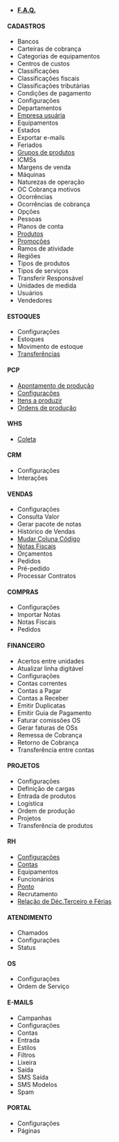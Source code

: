 - [**F.A.Q.**](/faq/faq.md)

#### CADASTROS
- Bancos
- Carteiras de cobrança
- Categorias de equipamentos
- Centros de custos
- Classificações
- Classificações fiscais
- Classificações tributárias
- Condições de pagamento
- Configurações
- Departamentos
- [Empresa usuária](/cadastros/empresa.md)
- Equipamentos
- Estados
- Exportar e-mails
- Feriados
- [Grupos de produtos](/cadastros/produtogrupo.md)
- ICMSs
- Margens de venda
- Máquinas
- Naturezas de operação
- OC Cobrança motivos
- Ocorrências
- Ocorrências de cobrança
- Opções
- Pessoas
- Planos de conta
- [Produtos](/cadastros/produto.md)
- [Promoções](/cadastros/promocoes.md) 
- Ramos de atividade
- Regiões
- Tipos de produtos
- Tipos de serviços
- Transferir Responsável
- Unidades de medida
- Usuários
- Vendedores

#### ESTOQUES
- Configurações
- Estoques
- Movimento de estoque
- [Transferências](/estoques/Transferencias.md)

#### PCP
- [Apontamento de produção](/PCP/ApontamentoDeProducao.md)
- [Configurações](/PCP/Configuracoes.md)
- [Itens a produzir](/PCP/ItensAProduzir.md)
- [Ordens de produção](/PCP/OrdensDeProducao.md)

#### WHS
- [Coleta](/WHS/Coleta.md)

#### CRM
- Configurações
- Interações

####  VENDAS
- Configurações
- Consulta Valor
- Gerar pacote de notas
- Histórico de Vendas
- [Mudar Coluna Código](/vendas/mudar-col-codigo.md)
- [Notas Fiscais](/vendas/notas-fiscais.md)
- Orçamentos
- Pedidos
- Pré-pedido
- Processar Contratos

#### COMPRAS
- Configurações
- Importar Notas
- Notas Fiscais
- Pedidos

#### FINANCEIRO
- Acertos entre unidades
- Atualizar linha digitável
- Configurações
- Contas correntes
- Contas a Pagar
- Contas a Receber
- Emitir Duplicatas
- Emitir Guia de Pagamento
- Faturar comissões OS
- Gerar faturas de OSs
- Remessa de Cobrança
- Retorno de Cobrança
- Transferência entre contas
  
#### PROJETOS
- Configurações
- Definição de cargas
- Entrada de produtos
- Logística
- Ordem de produção
- Projetos
- Transferência de produtos

#### RH
- [Configurações](/RH/configuracoes.md)
- [Contas](/RH/contas.md)
- Equipamentos
- Funcionários
- [Ponto](/RH/ponto.md)
- Recrutamento
- [Relação de Déc.Terceiro e Férias](/RH/relacaodedecterceiroferias.md)

#### ATENDIMENTO
- Chamados
- Configurações
- Status

#### OS
- Configurações
- Ordem de Serviço

#### E-MAILS
- Campanhas
- Configurações
- Contas
- Entrada
- Estilos
- Filtros
- Lixeira
- Saída
- SMS Saída
- SMS Modelos
- Spam

#### PORTAL
- Configurações
- Páginas
